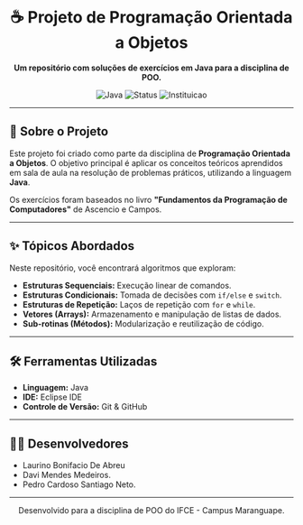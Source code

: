 <div align="center">

# ☕ Projeto de Programação Orientada a Objetos

**Um repositório com soluções de exercícios em Java para a disciplina de POO.**

</div>

<div align="center">

![Java](https://img.shields.io/badge/Linguagem-Java-orange?style=for-the-badge&logo=java)
![Status](https://img.shields.io/badge/Status-Em%20Andamento-brightgreen?style=for-the-badge)
![Instituicao](https://img.shields.io/badge/IFCE-Maranguape-blue?style=for-the-badge)

</div>

---

## 🎯 Sobre o Projeto

Este projeto foi criado como parte da disciplina de **Programação Orientada a Objetos**. O objetivo principal é aplicar os conceitos teóricos aprendidos em sala de aula na resolução de problemas práticos, utilizando a linguagem **Java**.

Os exercícios foram baseados no livro **"Fundamentos da Programação de Computadores"** de Ascencio e Campos.

---

## ✨ Tópicos Abordados

Neste repositório, você encontrará algoritmos que exploram:

-   **Estruturas Sequenciais:** Execução linear de comandos.
-   **Estruturas Condicionais:** Tomada de decisões com `if/else` e `switch`.
-   **Estruturas de Repetição:** Laços de repetição com `for` e `while`.
-   **Vetores (Arrays):** Armazenamento e manipulação de listas de dados.
-   **Sub-rotinas (Métodos):** Modularização e reutilização de código.

---

## 🛠️ Ferramentas Utilizadas

-   **Linguagem:** Java
-   **IDE:** Eclipse IDE
-   **Controle de Versão:** Git & GitHub

---

## 🧑‍💻 Desenvolvedores

-   Laurino Bonifacio De Abreu 
-   Davi Mendes Medeiros.
-   Pedro Cardoso Santiago Neto.

---

<div align="center">
  <p>Desenvolvido para a disciplina de POO do IFCE - Campus Maranguape.</p>
</div>
